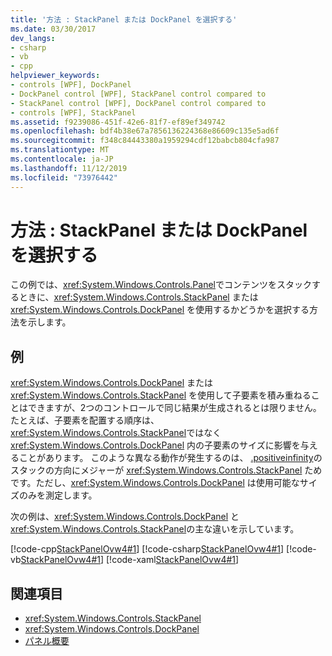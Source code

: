 ```yaml
---
title: '方法 : StackPanel または DockPanel を選択する'
ms.date: 03/30/2017
dev_langs:
- csharp
- vb
- cpp
helpviewer_keywords:
- controls [WPF], DockPanel
- DockPanel control [WPF], StackPanel control compared to
- StackPanel control [WPF], DockPanel control compared to
- controls [WPF], StackPanel
ms.assetid: f9239086-451f-42e6-81f7-ef89ef349742
ms.openlocfilehash: bdf4b38e67a7856136224368e86609c135e5ad6f
ms.sourcegitcommit: f348c84443380a1959294cdf12babcb804cfa987
ms.translationtype: MT
ms.contentlocale: ja-JP
ms.lasthandoff: 11/12/2019
ms.locfileid: "73976442"
---
```

# <a name="how-to-choose-between-stackpanel-and-dockpanel"></a>方法 : StackPanel または DockPanel を選択する
この例では、<xref:System.Windows.Controls.Panel>でコンテンツをスタックするときに、<xref:System.Windows.Controls.StackPanel> または <xref:System.Windows.Controls.DockPanel> を使用するかどうかを選択する方法を示します。

## <a name="example"></a>例
 <xref:System.Windows.Controls.DockPanel> または <xref:System.Windows.Controls.StackPanel> を使用して子要素を積み重ねることはできますが、2つのコントロールで同じ結果が生成されるとは限りません。 たとえば、子要素を配置する順序は、<xref:System.Windows.Controls.StackPanel>ではなく <xref:System.Windows.Controls.DockPanel> 内の子要素のサイズに影響を与えることがあります。 このような異なる動作が発生するのは、 [.positiveinfinity](xref:System.Double.PositiveInfinity)のスタックの方向にメジャーが <xref:System.Windows.Controls.StackPanel> ためです。ただし、<xref:System.Windows.Controls.DockPanel> は使用可能なサイズのみを測定します。

 次の例は、<xref:System.Windows.Controls.DockPanel> と <xref:System.Windows.Controls.StackPanel>の主な違いを示しています。

 [!code-cpp[StackPanelOvw4#1](~/samples/snippets/cpp/VS_Snippets_Wpf/StackPanelOvw4/CPP/StackPanel_Ovw_Sample4.cpp#1)]
 [!code-csharp[StackPanelOvw4#1](~/samples/snippets/csharp/VS_Snippets_Wpf/StackPanelOvw4/CSharp/StackPanel_Ovw_Sample4.cs#1)]
 [!code-vb[StackPanelOvw4#1](~/samples/snippets/visualbasic/VS_Snippets_Wpf/StackPanelOvw4/VisualBasic/StackPanelSamp.vb#1)]
 [!code-xaml[StackPanelOvw4#1](~/samples/snippets/xaml/VS_Snippets_Wpf/StackPanelOvw4/XAML/default.xaml#1)]

## <a name="see-also"></a>関連項目

- <xref:System.Windows.Controls.StackPanel>
- <xref:System.Windows.Controls.DockPanel>
- [パネル概要](panels-overview.md)
